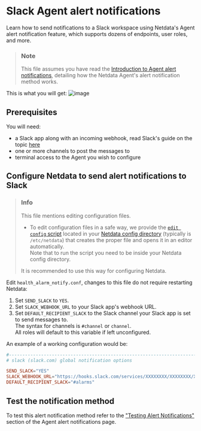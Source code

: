 # Slack Agent alert notifications

Learn how to send notifications to a Slack workspace using Netdata's Agent alert notification feature, which supports dozens of endpoints, user roles, and more.

> ### Note
>
> This file assumes you have read the [Introduction to Agent alert notifications](https://github.com/netdata/netdata/blob/master/health/notifications/README.md), detailing how the Netdata Agent's alert notification method works.

This is what you will get:
![image](https://cloud.githubusercontent.com/assets/2662304/18407116/bbd0fee6-7710-11e6-81cf-58c0defaee2b.png)

## Prerequisites

You will need:

- a Slack app along with an incoming webhook, read Slack's guide on the topic [here](https://api.slack.com/messaging/webhooks)
- one or more channels to post the messages to
- terminal access to the Agent you wish to configure

## Configure Netdata to send alert notifications to Slack

> ### Info
>
> This file mentions editing configuration files.  
>
> - To edit configuration files in a safe way, we provide the [`edit config` script](https://github.com/netdata/netdata/blob/master/docs/configure/nodes.md#use-edit-config-to-edit-configuration-files) located in your [Netdata config directory](https://github.com/netdata/netdata/blob/master/docs/configure/nodes.md#the-netdata-config-directory) (typically is `/etc/netdata`) that creates the proper file and opens it in an editor automatically.  
> Note that to run the script you need to be inside your Netdata config directory.
>
> It is recommended to use this way for configuring Netdata.

Edit `health_alarm_notify.conf`, changes to this file do not require restarting Netdata:

1. Set `SEND_SLACK` to `YES`.
2. Set `SLACK_WEBHOOK_URL` to your Slack app's webhook URL.
3. Set `DEFAULT_RECIPIENT_SLACK` to the Slack channel your Slack app is set to send messages to.  
   The syntax for channels is `#channel` or `channel`.  
   All roles will default to this variable if left unconfigured.

An example of a working configuration would be:

```conf
#------------------------------------------------------------------------------
# slack (slack.com) global notification options

SEND_SLACK="YES"
SLACK_WEBHOOK_URL="https://hooks.slack.com/services/XXXXXXXX/XXXXXXXX/XXXXXXXXXXXXXXXXXXXXXXXXXXXXXXX" 
DEFAULT_RECIPIENT_SLACK="#alarms"
```

## Test the notification method

To test this alert notification method refer to the ["Testing Alert Notifications"](https://github.com/netdata/netdata/blob/master/health/notifications/README.md#testing-alert-notifications) section of the Agent alert notifications page.
